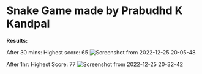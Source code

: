 # Snake Game made by Prabudhd K Kandpal

**Results:**

After 30 mins: Highest score: 65
![Screenshot from 2022-12-25 20-05-48](https://user-images.githubusercontent.com/96969241/210395287-34df7e71-d57a-4ebb-ab0f-2e718434e43f.png)

After 1hr: Highest Score: 77
![Screenshot from 2022-12-25 20-32-42](https://user-images.githubusercontent.com/96969241/210394884-5f1dce8e-c017-4473-bf8f-0ff096811b0d.png)
